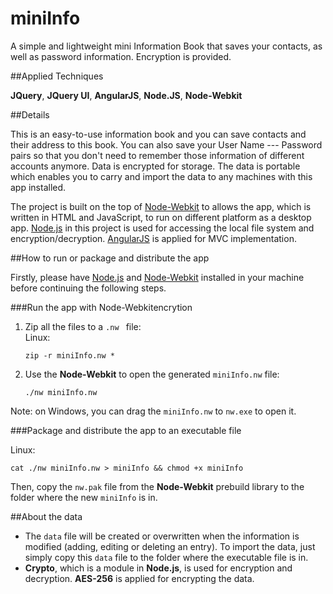 miniInfo
========

A simple and lightweight mini Information Book that saves your contacts, as well as password information. Encryption is provided.


##Applied Techniques

**JQuery**, **JQuery UI**, **AngularJS**, **Node.JS**, **Node-Webkit**

##Details

This is an easy-to-use information book and you can save contacts and their address to this book. You can also save your User Name --- Password pairs so that you don't need to remember those information of different accounts anymore. Data is encrypted for storage. The data is portable which enables you to carry and import the data to any machines with this app installed.

The project is built on the top of [Node-Webkit](https://github.com/rogerwang/node-webkit) to allows the app, which is written in HTML and JavaScript, to run on different platform as a desktop app. [Node.js](http://nodejs.org/) in this project is used for accessing the local file system and encryption/decryption. [AngularJS](https://angularjs.org/) is applied for MVC implementation. 

##How to run or package and distribute the app

Firstly, please have [Node.js](http://nodejs.org/) and [Node-Webkit](https://github.com/rogerwang/node-webkit) installed in your machine before continuing the following steps.

###Run the app with Node-Webkitencrytion

1. Zip all the files to a `.nw ` file:   
Linux:

    `zip -r miniInfo.nw *`
    
2. Use the **Node-Webkit** to open the generated `miniInfo.nw` file:

    `./nw miniInfo.nw`    
    
Note: on Windows, you can drag the `miniInfo.nw` to `nw.exe` to open it.

###Package and distribute the app to an executable file

Linux:

    cat ./nw miniInfo.nw > miniInfo && chmod +x miniInfo
    
Then, copy the `nw.pak` file from the **Node-Webkit** prebuild library to the folder where the new `miniInfo` is in.

##About the data

* The `data` file will be created or overwritten when the information is modified (adding, editing or deleting an entry). To import the data, just simply copy this `data` file to the folder where the executable file is in.
* **Crypto**, which is a module in **Node.js**, is used for encryption and decryption.  **AES-256** is applied for encrypting the data.